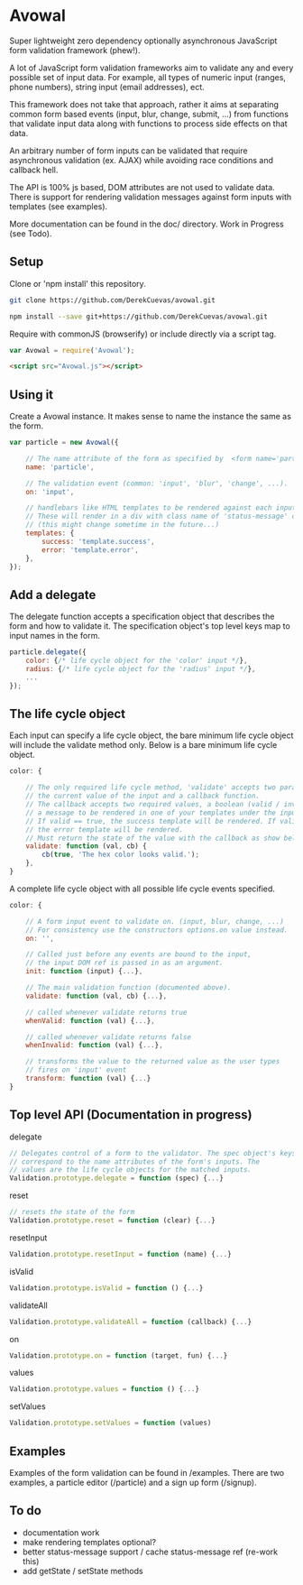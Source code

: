 # Avowal
Super lightweight zero dependency optionally asynchronous JavaScript form validation framework (phew!).

A lot of JavaScript form validation frameworks aim to validate any and every possible set of input data. For example, all types of numeric input (ranges, phone numbers), string input (email addresses), ect.

This framework does not take that approach, rather it aims at separating common form based events (input, blur, change, submit, ...) from functions that validate input data along with functions to process side effects on that data.

An arbitrary number of form inputs can be validated that require asynchronous validation (ex. AJAX) while avoiding race conditions and callback hell.

The API is 100% js based, DOM attributes are not used to validate data. There is support for rendering validation messages against form inputs with templates (see examples).

More documentation can be found in the doc/ directory. Work in Progress (see Todo).

## Setup
Clone or 'npm install' this repository.

```sh
git clone https://github.com/DerekCuevas/avowal.git
```

```sh
npm install --save git+https://github.com/DerekCuevas/avowal.git
```

Require with commonJS (browserify) or include directly via a script tag.

```javascript
var Avowal = require('Avowal');
```

```html
<script src="Avowal.js"></script>
```

## Using it

Create a Avowal instance. It makes sense to name the instance the same as the form.

```javascript
var particle = new Avowal({

    // The name attribute of the form as specified by  <form name='particle' ... ></form>.
    name: 'particle',

    // The validation event (common: 'input', 'blur', 'change', ...).
    on: 'input',

    // handlebars like HTML templates to be rendered against each input.
    // These will render in a div with class name of 'status-message' closest to the input.
    // (this might change sometime in the future...)
    templates: {
        success: 'template.success',
        error: 'template.error',
    },
});
```

## Add a delegate

The delegate function accepts a specification object that describes the form and how to validate it. The specification object's top level keys map to input names in the form.

```javascript
particle.delegate({
    color: {/* life cycle object for the 'color' input */},
    radius: {/* life cycle object for the 'radius' input */},
    ...
});
```

## The life cycle object

Each input can specify a life cycle object, the bare minimum life cycle object will include the validate method only. Below is a bare minimum life cycle object.

```javascript
color: {

    // The only required life cycle method, 'validate' accepts two parameters,
    // the current value of the input and a callback function.
    // The callback accepts two required values, a boolean (valid / invalid) and
    // a message to be rendered in one of your templates under the input.
    // If valid == true, the success template will be rendered. If valid == false
    // the error template will be rendered.
    // Must return the state of the value with the callback as show below.
    validate: function (val, cb) {
        cb(true, 'The hex color looks valid.');
    },
}
```

A complete life cycle object with all possible life cycle events specified.

```javascript
color: {

    // A form input event to validate on. (input, blur, change, ...)
    // For consistency use the constructors options.on value instead.
    on: '',

    // Called just before any events are bound to the input,
    // the input DOM ref is passed in as an argument.
    init: function (input) {...},

    // The main validation function (documented above).
    validate: function (val, cb) {...},

    // called whenever validate returns true
    whenValid: function (val) {...},

    // called whenever validate returns false
    whenInvalid: function (val) {...},

    // transforms the value to the returned value as the user types
    // fires on 'input' event
    transform: function (val) {...}
}
```
## Top level API (Documentation in progress)

delegate
```javascript
// Delegates control of a form to the validator. The spec object's keys
// correspond to the name attributes of the form's inputs. The
// values are the life cycle objects for the matched inputs.
Validation.prototype.delegate = function (spec) {...}
```

reset
```javascript
// resets the state of the form
Validation.prototype.reset = function (clear) {...}
```

resetInput
```javascript
Validation.prototype.resetInput = function (name) {...}
```

isValid
```javascript
Validation.prototype.isValid = function () {...}
```

validateAll
```javascript
Validation.prototype.validateAll = function (callback) {...}
```

on
```javascript
Validation.prototype.on = function (target, fun) {...}
```

values
```javascript
Validation.prototype.values = function () {...}
```

setValues
```javascript
Validation.prototype.setValues = function (values)
```

## Examples
Examples of the form validation can be found in /examples. There are two examples, a particle editor (/particle) and a sign up form (/signup).

## To do
- documentation work
- make rendering templates optional?
- better status-message support / cache status-message ref (re-work this)
- add getState / setState methods

